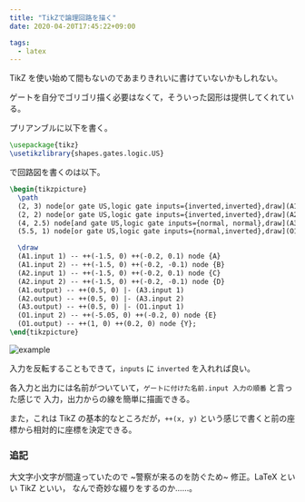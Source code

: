 ```yaml
---
title: "TikZで論理回路を描く"
date: 2020-04-20T17:45:22+09:00

tags:
  - latex
---
```


TikZ を使い始めて間もないのであまりきれいに書けていないかもしれない。

ゲートを自分でゴリゴリ描く必要はなくて，そういった図形は提供してくれている。

プリアンブルに以下を書く。

```tex
\usepackage{tikz}
\usetikzlibrary{shapes.gates.logic.US}
```

で回路図を書くのは以下。

```tex
\begin{tikzpicture}
  \path
  (2, 3) node[or gate US,logic gate inputs={inverted,inverted},draw](A1){}
  (2, 2) node[or gate US,logic gate inputs={inverted,inverted},draw](A2){}
  (4, 2.5) node[and gate US,logic gate inputs={normal, normal},draw](A3){}
  (5.5, 1) node[or gate US,logic gate inputs={normal,inverted},draw](O1){};

  \draw
  (A1.input 1) -- ++(-1.5, 0) ++(-0.2, 0.1) node {A}
  (A1.input 2) -- ++(-1.5, 0) ++(-0.2, -0.1) node {B}
  (A2.input 1) -- ++(-1.5, 0) ++(-0.2, 0.1) node {C}
  (A2.input 2) -- ++(-1.5, 0) ++(-0.2, -0.1) node {D}
  (A1.output) -- ++(0.5, 0) |- (A3.input 1)
  (A2.output) -- ++(0.5, 0) |- (A3.input 2)
  (A3.output) -- ++(0.5, 0) |- (O1.input 1)
  (O1.input 2) -- ++(-5.05, 0) ++(-0.2, 0) node {E}
  (O1.output) -- ++(1, 0) ++(0.2, 0) node {Y};
\end{tikzpicture}
```

![example](/images/20200420-tikz-logic-circuit/example.png)

入力を反転することもできて，`inputs` に `inverted` を入れれば良い。

各入力と出力には名前がついていて，`ゲートに付けた名前.input 入力の順番` と言った感じで
入力，出力からの線を簡単に描画できる。

また，これは TikZ の基本的なところだが，`++(x, y)` という感じで書くと前の座標から相対的に座標を決定できる。

### 追記

大文字小文字が間違っていたので ~警察が来るのを防ぐため~ 修正。LaTeX といい TikZ といい，
なんで奇妙な綴りをするのか……。

